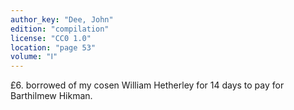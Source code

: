 ```yaml
---
author_key: "Dee, John"
edition: "compilation"
license: "CC0 1.0"
location: "page 53"
volume: "Ⅰ"
---
```

£6. borrowed of my cosen William Hetherley for 14 days to pay for Barthilmew
Hikman.
